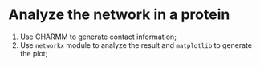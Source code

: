 # Analyze the network in a protein 

1. Use CHARMM to generate contact information;
2. Use `networkx` module to analyze the result and `matplotlib` to generate the plot;
